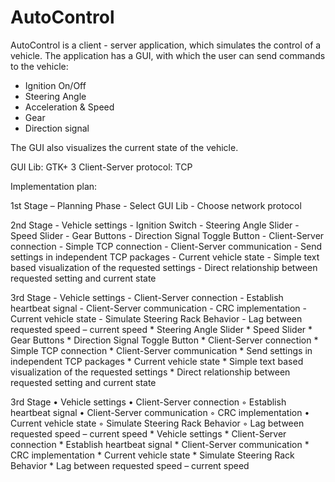 # AutoControl
AutoControl is a client - server application, which simulates the control of a vehicle.
The application has a GUI, with which the user can send commands to the vehicle:

- Ignition On/Off
- Steering Angle
- Acceleration & Speed
- Gear
- Direction signal

The GUI also visualizes the current state of the vehicle.

GUI Lib: GTK+ 3
Client-Server protocol: TCP

Implementation plan:

1st Stage – Planning Phase
    - Select GUI Lib
    - Choose network protocol

2nd Stage
    - Vehicle settings
        - Ignition Switch
        - Steering Angle Slider
        - Speed Slider
        - Gear Buttons
        - Direction Signal Toggle Button
    - Client-Server connection
        - Simple TCP connection
    - Client-Server communication
        - Send settings in independent TCP packages 
    - Current vehicle state
        - Simple text based visualization of the requested settings
        - Direct relationship between requested setting and current state

3rd Stage
    - Vehicle settings
    - Client-Server connection
        - Establish heartbeat signal
    - Client-Server communication
        - CRC implementation
    - Current vehicle state
        - Simulate Steering Rack Behavior
        - Lag between requested speed – current speed
        * Steering Angle Slider
        * Speed Slider
        * Gear Buttons
        * Direction Signal Toggle Button
    * Client-Server connection
        * Simple TCP connection
    * Client-Server communication
        * Send settings in independent TCP packages 
    * Current vehicle state
        * Simple text based visualization of the requested settings
        * Direct relationship between requested setting and current state

3rd Stage
    • Vehicle settings
    • Client-Server connection
        ◦ Establish heartbeat signal
    • Client-Server communication
        ◦ CRC implementation
    • Current vehicle state
        ◦ Simulate Steering Rack Behavior
        ◦ Lag between requested speed – current speed
    * Vehicle settings
    * Client-Server connection
        * Establish heartbeat signal
    * Client-Server communication
        * CRC implementation
    * Current vehicle state
        * Simulate Steering Rack Behavior
        * Lag between requested speed – current speed
